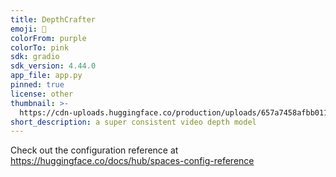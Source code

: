 ```yaml
---
title: DepthCrafter
emoji: 🦀
colorFrom: purple
colorTo: pink
sdk: gradio
sdk_version: 4.44.0
app_file: app.py
pinned: true
license: other
thumbnail: >-
  https://cdn-uploads.huggingface.co/production/uploads/657a7458afbb0117ba15c59f/sMN1x-PpoeftUtvI_tl6d.jpeg
short_description: a super consistent video depth model
---
```


Check out the configuration reference at https://huggingface.co/docs/hub/spaces-config-reference